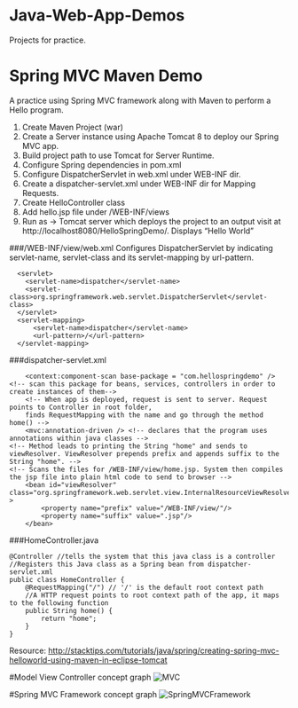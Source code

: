 # Java-Web-App-Demos
Projects for practice.


# Spring MVC Maven Demo
A practice using Spring MVC framework along with Maven to perform a
Hello program.

1. Create Maven Project (war)
2. Create a Server instance using Apache Tomcat 8 to deploy our Spring
MVC app.
3. Build project path to use Tomcat for Server Runtime.
4. Configure Spring dependencies in pom.xml
5. Configure DispatcherServlet in web.xml under WEB-INF dir.
6. Create a dispatcher-servlet.xml under WEB-INF dir for Mapping
Requests.
7. Create HelloController class
8. Add hello.jsp file under /WEB-INF/views
9. Run as -> Tomcat server which deploys the project to an output visit
at http://localhost8080/HelloSpringDemo/. Displays “Hello World”

###/WEB-INF/view/web.xml
Configures DispatcherServlet by indicating servlet-name, servlet-class and its servlet-mapping by url-pattern.
```
  <servlet>
  	<servlet-name>dispatcher</servlet-name>
  	<servlet-class>org.springframework.web.servlet.DispatcherServlet</servlet-class>
  </servlet>
  <servlet-mapping>
	  <servlet-name>dispatcher</servlet-name>
	  <url-pattern>/</url-pattern>
  </servlet-mapping>
```

###dispatcher-servlet.xml
```
	<context:component-scan base-package = "com.hellospringdemo" /> <!-- scan this package for beans, services, controllers in order to create instances of them-->
	<!-- When app is deployed, request is sent to server. Request points to Controller in root folder,
	finds RequestMapping with the name and go through the method home() -->
	<mvc:annotation-driven /> <!-- declares that the program uses annotations within java classes -->
<!-- Method leads to printing the String "home" and sends to viewResolver. ViewResolver prepends prefix and appends suffix to the String "home". -->
<!-- Scans the files for /WEB-INF/view/home.jsp. System then compiles the jsp file into plain html code to send to browser -->
	<bean id="viewResolver" class="org.springframework.web.servlet.view.InternalResourceViewResolver" >
		<property name="prefix" value="/WEB-INF/view/"/>
		<property name="suffix" value=".jsp"/>
	</bean>
```

###HomeController.java
```
@Controller //tells the system that this java class is a controller
//Registers this Java class as a Spring bean from dispatcher-servlet.xml
public class HomeController {
	@RequestMapping("/") // '/' is the default root context path
	//A HTTP request points to root context path of the app, it maps to the following function
	public String home() { 
		return "home";
	}
}
```

Resource: http://stacktips.com/tutorials/java/spring/creating-spring-mvc-helloworld-using-maven-in-eclipse-tomcat

#Model View Controller concept graph
![MVC](http://oi63.tinypic.com/2che2h.jpg)

#Spring MVC Framework concept graph
![SpringMVCFramework](http://oi67.tinypic.com/30aq7pt.jpg)
